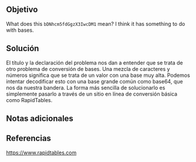 ## Objetivo
What does this `bDNhcm5fdGgzX3IwcDM1` mean? I think it has something to do with bases.
## Solución 

El título y la declaración del problema nos dan a entender que se trata de otro problema de conversión de bases. Una mezcla de caracteres y números significa que se trata de un valor con una base muy alta. Podemos intentar decodificar esto con una base grande común como base64, que nos da nuestra bandera. La forma más sencilla de solucionarlo es simplemente pasarlo a través de un sitio en línea de conversión básica como RapidTables.

## Notas adicionales
## Referencias
https://www.rapidtables.com